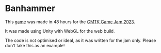 # Banhammer
 
This [game](https://ageneric.itch.io/banhammer) was made in 48 hours for the [GMTK Game Jam 2023](https://itch.io/jam/gmtk-2023).

It was made using Unity with WebGL for the web build.

The code is not optimised or ideal, as it was written for the jam only. Please don't take this as an example!
